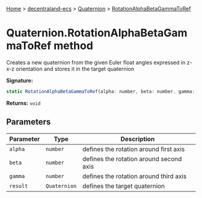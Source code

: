 [Home](./index) &gt; [decentraland-ecs](./decentraland-ecs.md) &gt; [Quaternion](./decentraland-ecs.quaternion.md) &gt; [RotationAlphaBetaGammaToRef](./decentraland-ecs.quaternion.rotationalphabetagammatoref.md)

# Quaternion.RotationAlphaBetaGammaToRef method

Creates a new quaternion from the given Euler float angles expressed in z-x-z orientation and stores it in the target quaternion

**Signature:**
```javascript
static RotationAlphaBetaGammaToRef(alpha: number, beta: number, gamma: number, result: Quaternion): void;
```
**Returns:** `void`

## Parameters

|  Parameter | Type | Description |
|  --- | --- | --- |
|  `alpha` | `number` | defines the rotation around first axis |
|  `beta` | `number` | defines the rotation around second axis |
|  `gamma` | `number` | defines the rotation around third axis |
|  `result` | `Quaternion` | defines the target quaternion |

